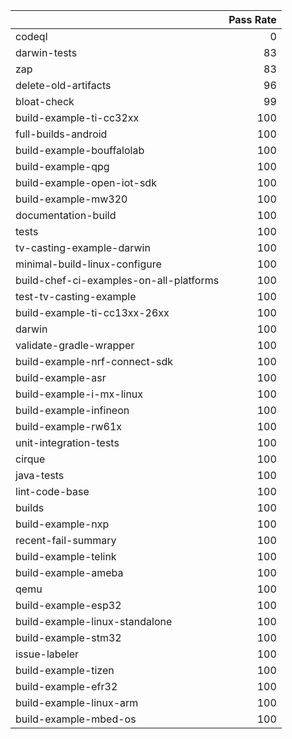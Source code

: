 |                                         |   Pass Rate |
|:----------------------------------------|------------:|
| codeql                                  |           0 |
| darwin-tests                            |          83 |
| zap                                     |          83 |
| delete-old-artifacts                    |          96 |
| bloat-check                             |          99 |
| build-example-ti-cc32xx                 |         100 |
| full-builds-android                     |         100 |
| build-example-bouffalolab               |         100 |
| build-example-qpg                       |         100 |
| build-example-open-iot-sdk              |         100 |
| build-example-mw320                     |         100 |
| documentation-build                     |         100 |
| tests                                   |         100 |
| tv-casting-example-darwin               |         100 |
| minimal-build-linux-configure           |         100 |
| build-chef-ci-examples-on-all-platforms |         100 |
| test-tv-casting-example                 |         100 |
| build-example-ti-cc13xx-26xx            |         100 |
| darwin                                  |         100 |
| validate-gradle-wrapper                 |         100 |
| build-example-nrf-connect-sdk           |         100 |
| build-example-asr                       |         100 |
| build-example-i-mx-linux                |         100 |
| build-example-infineon                  |         100 |
| build-example-rw61x                     |         100 |
| unit-integration-tests                  |         100 |
| cirque                                  |         100 |
| java-tests                              |         100 |
| lint-code-base                          |         100 |
| builds                                  |         100 |
| build-example-nxp                       |         100 |
| recent-fail-summary                     |         100 |
| build-example-telink                    |         100 |
| build-example-ameba                     |         100 |
| qemu                                    |         100 |
| build-example-esp32                     |         100 |
| build-example-linux-standalone          |         100 |
| build-example-stm32                     |         100 |
| issue-labeler                           |         100 |
| build-example-tizen                     |         100 |
| build-example-efr32                     |         100 |
| build-example-linux-arm                 |         100 |
| build-example-mbed-os                   |         100 |